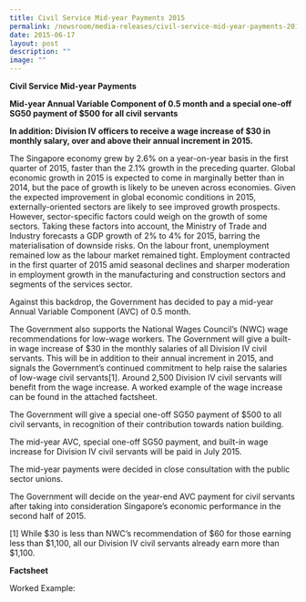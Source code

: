 ```yaml
---
title: Civil Service Mid‑year Payments 2015
permalink: /newsroom/media-releases/civil-service-mid-year-payments-2015/
date: 2015-06-17
layout: post
description: ""
image: ""
---
```

**Civil Service Mid-year Payments** 

**Mid-year Annual Variable Component of 0.5 month and a special one-off SG50 payment of $500 for all civil servants**

**In addition: Division IV officers to receive a wage increase of $30 in monthly salary, over and above their annual increment in 2015.**

The Singapore economy grew by 2.6% on a year-on-year basis in the first quarter of 2015, faster than the 2.1% growth in the preceding quarter. Global economic growth in 2015 is expected to come in marginally better than in 2014, but the pace of growth is likely to be uneven across economies. Given the expected improvement in global economic conditions in 2015, externally-oriented sectors are likely to see improved growth prospects. However, sector-specific factors could weigh on the growth of some sectors. Taking these factors into account, the Ministry of Trade and Industry forecasts a GDP growth of 2% to 4% for 2015, barring the materialisation of downside risks. On the labour front, unemployment remained low as the labour market remained tight. Employment contracted in the first quarter of 2015 amid seasonal declines and sharper moderation in employment growth in the manufacturing and construction sectors and segments of the services sector.

Against this backdrop, the Government has decided to pay a mid-year Annual Variable Component (AVC) of 0.5 month. 

The Government also supports the National Wages Council’s (NWC) wage recommendations for low-wage workers. The Government will give a built-in wage increase of $30 in the monthly salaries of all Division IV civil servants. This will be in addition to their annual increment in 2015, and signals the Government’s continued commitment to help raise the salaries of low-wage civil servants\[1\]. Around 2,500 Division IV civil servants will benefit from the wage increase. A worked example of the wage increase can be found in the attached factsheet. 

The Government will give a special one-off SG50 payment of $500 to all civil servants, in recognition of their contribution towards nation building.  

The mid-year AVC, special one-off SG50 payment, and built-in wage increase for Division IV civil servants will be paid in July 2015. 

The mid-year payments were decided in close consultation with the public sector unions. 

The Government will decide on the year-end AVC payment for civil servants after taking into consideration Singapore’s economic performance in the second half of 2015.

\[1\] While $30 is less than NWC’s recommendation of $60 for those earning less than $1,100, all our Division IV civil servants already earn more than $1,100.

**Factsheet**

Worked Example: